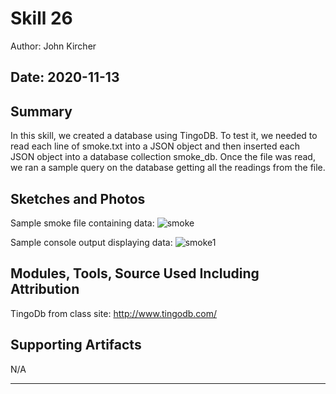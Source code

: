 #  Skill 26

Author: John Kircher

Date: 2020-11-13
-----

## Summary
In this skill, we created a database using TingoDB. To test it, we needed to read each line of smoke.txt into a JSON object and then inserted each JSON object into a database collection smoke_db. Once the file was read, we ran a sample query on the database getting all the readings from the file. 

## Sketches and Photos
Sample smoke file containing data:
![smoke](https://user-images.githubusercontent.com/50682462/99040535-4b430d00-2557-11eb-9afc-78c3cfa1e6a2.PNG)

Sample console output displaying data:
![smoke1](https://user-images.githubusercontent.com/50682462/99040545-4e3dfd80-2557-11eb-88dd-e5cbd3828912.PNG)


## Modules, Tools, Source Used Including Attribution
TingoDb from class site: http://www.tingodb.com/

## Supporting Artifacts
N/A

-----
